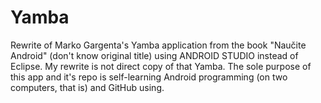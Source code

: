 Yamba
=====

Rewrite of Marko Gargenta's Yamba application from the book "Naučite Android" (don't know original title) 
using ANDROID STUDIO instead of Eclipse. My rewrite is not direct copy of that Yamba. 
The sole purpose of this app and it's repo is self-learning Android programming (on two computers, that is) 
and GitHub using. 
